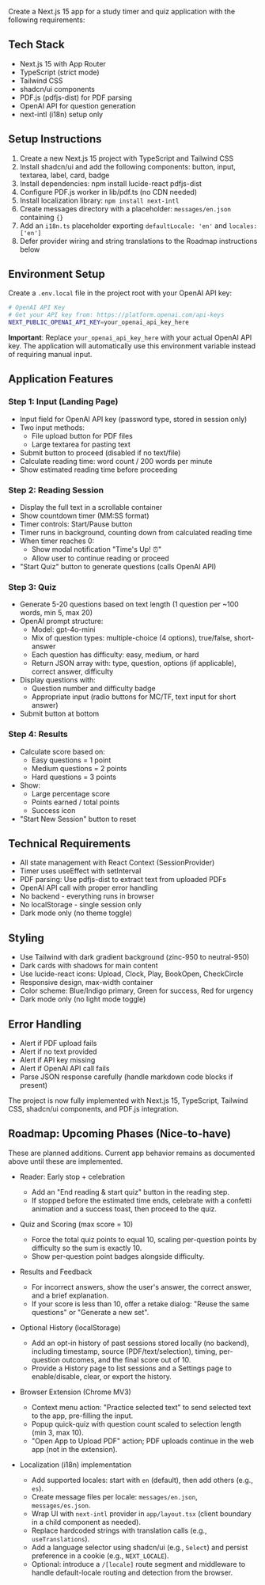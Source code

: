 Create a Next.js 15 app for a study timer and quiz application with the following requirements:

## Tech Stack

- Next.js 15 with App Router
- TypeScript (strict mode)
- Tailwind CSS
- shadcn/ui components
- PDF.js (pdfjs-dist) for PDF parsing
- OpenAI API for question generation
- next-intl (i18n) setup only

## Setup Instructions

1. Create a new Next.js 15 project with TypeScript and Tailwind CSS
2. Install shadcn/ui and add the following components: button, input, textarea, label, card, badge
3. Install dependencies: npm install lucide-react pdfjs-dist
4. Configure PDF.js worker in lib/pdf.ts (no CDN needed)
5. Install localization library: `npm install next-intl`
6. Create messages directory with a placeholder: `messages/en.json` containing `{}`
7. Add an `i18n.ts` placeholder exporting `defaultLocale: 'en'` and `locales: ['en']`
8. Defer provider wiring and string translations to the Roadmap instructions below

## Environment Setup

Create a `.env.local` file in the project root with your OpenAI API key:

```bash
# OpenAI API Key
# Get your API key from: https://platform.openai.com/api-keys
NEXT_PUBLIC_OPENAI_API_KEY=your_openai_api_key_here
```

**Important**: Replace `your_openai_api_key_here` with your actual OpenAI API key. The application will automatically use this environment variable instead of requiring manual input.

## Application Features

### Step 1: Input (Landing Page)

- Input field for OpenAI API key (password type, stored in session only)
- Two input methods:
  - File upload button for PDF files
  - Large textarea for pasting text
- Submit button to proceed (disabled if no text/file)
- Calculate reading time: word count / 200 words per minute
- Show estimated reading time before proceeding

### Step 2: Reading Session

- Display the full text in a scrollable container
- Show countdown timer (MM:SS format)
- Timer controls: Start/Pause button
- Timer runs in background, counting down from calculated reading time
- When timer reaches 0:
  - Show modal notification "Time's Up! ⏰"
  - Allow user to continue reading or proceed
- "Start Quiz" button to generate questions (calls OpenAI API)

### Step 3: Quiz

- Generate 5-20 questions based on text length (1 question per ~100 words, min 5, max 20)
- OpenAI prompt structure:
  - Model: gpt-4o-mini
  - Mix of question types: multiple-choice (4 options), true/false, short-answer
  - Each question has difficulty: easy, medium, or hard
  - Return JSON array with: type, question, options (if applicable), correct answer, difficulty
- Display questions with:
  - Question number and difficulty badge
  - Appropriate input (radio buttons for MC/TF, text input for short answer)
- Submit button at bottom

### Step 4: Results

- Calculate score based on:
  - Easy questions = 1 point
  - Medium questions = 2 points
  - Hard questions = 3 points
- Show:
  - Large percentage score
  - Points earned / total points
  - Success icon
- "Start New Session" button to reset

## Technical Requirements

- All state management with React Context (SessionProvider)
- Timer uses useEffect with setInterval
- PDF parsing: Use pdfjs-dist to extract text from uploaded PDFs
- OpenAI API call with proper error handling
- No backend - everything runs in browser
- No localStorage - single session only
- Dark mode only (no theme toggle)

## Styling

- Use Tailwind with dark gradient background (zinc-950 to neutral-950)
- Dark cards with shadows for main content
- Use lucide-react icons: Upload, Clock, Play, BookOpen, CheckCircle
- Responsive design, max-width container
- Color scheme: Blue/Indigo primary, Green for success, Red for urgency
- Dark mode only (no light mode toggle)

## Error Handling

- Alert if PDF upload fails
- Alert if no text provided
- Alert if API key missing
- Alert if OpenAI API call fails
- Parse JSON response carefully (handle markdown code blocks if present)

The project is now fully implemented with Next.js 15, TypeScript, Tailwind CSS, shadcn/ui components, and PDF.js integration.

## Roadmap: Upcoming Phases (Nice-to-have)

These are planned additions. Current app behavior remains as documented above until these are implemented.

- Reader: Early stop + celebration
  - Add an "End reading & start quiz" button in the reading step.
  - If stopped before the estimated time ends, celebrate with a confetti animation and a success toast, then proceed to the quiz.

- Quiz and Scoring (max score = 10)
  - Force the total quiz points to equal 10, scaling per-question points by difficulty so the sum is exactly 10.
  - Show per-question point badges alongside difficulty.

- Results and Feedback
  - For incorrect answers, show the user's answer, the correct answer, and a brief explanation.
  - If your score is less than 10, offer a retake dialog: "Reuse the same questions" or "Generate a new set".

- Optional History (localStorage)
  - Add an opt-in history of past sessions stored locally (no backend), including timestamp, source (PDF/text/selection), timing, per-question outcomes, and the final score out of 10.
  - Provide a History page to list sessions and a Settings page to enable/disable, clear, or export the history.

- Browser Extension (Chrome MV3)
  - Context menu action: "Practice selected text" to send selected text to the app, pre-filling the input.
  - Popup quick-quiz with question count scaled to selection length (min 3, max 10).
  - "Open App to Upload PDF" action; PDF uploads continue in the web app (not in the extension).

- Localization (i18n) implementation
  - Add supported locales: start with `en` (default), then add others (e.g., `es`).
  - Create message files per locale: `messages/en.json`, `messages/es.json`.
  - Wrap UI with `next-intl` provider in `app/layout.tsx` (client boundary in a child component as needed).
  - Replace hardcoded strings with translation calls (e.g., `useTranslations`).
  - Add a language selector using shadcn/ui (e.g., `Select`) and persist preference in a cookie (e.g., `NEXT_LOCALE`).
  - Optional: introduce a `/[locale]` route segment and middleware to handle default-locale routing and detection from the browser.
